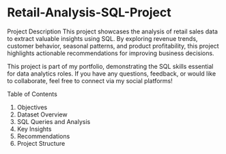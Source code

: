 # Retail-Analysis-SQL-Project

Project Description
This project showcases the analysis of retail sales data to extract valuable insights using SQL. By exploring revenue trends, customer behavior, seasonal patterns, and product profitability, this project highlights actionable recommendations for improving business decisions.

This project is part of my portfolio, demonstrating the SQL skills essential for data analytics roles. If you have any questions, feedback, or would like to collaborate, feel free to connect via my social platforms!


Table of Contents

1. Objectives
2. Dataset Overview
3. SQL Queries and Analysis
4. Key Insights
5. Recommendations
5. Project Structure


